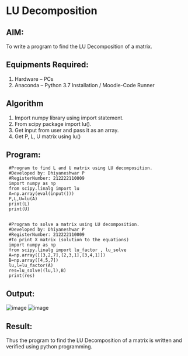 # LU Decomposition 

## AIM:
To write a program to find the LU Decomposition of a matrix.

## Equipments Required:
1. Hardware – PCs
2. Anaconda – Python 3.7 Installation / Moodle-Code Runner

## Algorithm
1. Import numpy library using import statement.
2. From scipy package import lu().
3. Get input from user and pass it as an array.
4. Get P, L, U matrix using lu()

## Program:

     #Program to find L and U matrix using LU decomposition.
     #Developed by: Dhiyaneshwar P
     #RegisterNumber: 212222110009
     import numpy as np
     from scipy.linalg import lu
     A=np.array(eval(input()))
     P,L,U=lu(A)
     print(L)
     print(U)


     #Program to solve a matrix using LU decomposition.
     #Developed by: Dhiyaneshwar P
     #RegisterNumber: 212222110009
     #To print X matrix (solution to the equations)
     import numpy as np
     from scipy.linalg import lu_factor , lu_solve
     A=np.array([[3,2,7],[2,3,1],[3,4,1]])
     B=np.array([4,5,7])
     lu,l=lu_factor(A)
     res=lu_solve((lu,l),B)
     print(res)

## Output:
![image](https://github.com/Dhiyanesh24/LU-Decomposition/assets/118362288/20181e51-2f41-4ed7-9f52-1884fc87a715)
![image](https://github.com/Dhiyanesh24/LU-Decomposition/assets/118362288/ab247809-ec75-4113-924e-2da85994101c)

## Result:
Thus the program to find the LU Decomposition of a matrix is written and verified using python programming.

